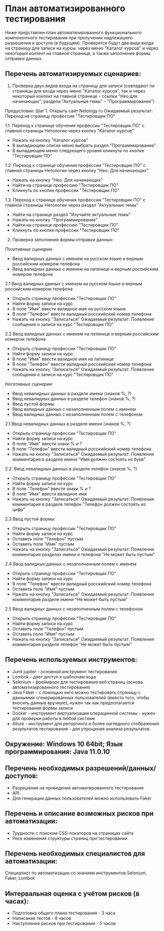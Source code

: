 # План автоматизированного тестирования
Ниже представлен план автоматизированного функционального компонентного тестирования при пролучении надлежашего разрешения и доступа (в будущем). Проверятся будут два вида входа на страницу для записи на курсы: через меню "Каталог курсов" и через некоторый контент на главной странице, а также заполнение формы отправки данных.

## Перечень автоматизируемых сценариев:
1. Проверка двух видов входа на страницу для записи (совпадают ли страницы для входа через меню "Каталог курсов", так и через некоторый контент на главной странице - ссылки "Нео для начинающих", раздела "Актуальные темы" - "Программирование")

Предусловие:
Шаг 1. Открыть сайт Netology.ru
Ожидаемый результат: Переход на страницу профессии "Тестировщик ПО"

1.1. Переход к странице обучения профессии "Тестировщик ПО" с главной страницы Нетологии через кнопку "Каталог курсов"
* Нажать на кнопку "Каталог курсов"
* В выпадающем списке меню выбрать раздел "Программирование"
* В выпадающем меню следующего уровня кликнуть по кнопке "Тестировщик ПО"

1.2. Переход к странице обучения профессии "Тестировщик ПО" с главной страницы Нетологии через кнопку "Нео. Для начинающих" 
* Нажать на кнопку "Нео. Для начинающих"
* Найти на странице профессию "Тестировщик ПО"
* Кликнуть по кнопке профессии "Тестировщик ПО"

1.3. Переход к странице обучения профессии "Тестировщик ПО" с главной страницы Нетологии через раздел "Актуальные темы"
* Найти на странице раздел "Изучайте актуальные темы"
* Нажать на кнопку "Программирование"
* Найти на странице профессию "Тестировщик ПО"
* Кликнуть по кнопке профессии "Тестировщик ПО"

2. Проверка заполнения формы отправки данных:

*Позитивные сценарии*

* Ввод валидных данных с именем на русском языке и верным российским номером телефона 
* Ввод валидных данных с именем на латинице и верным российским номером телефона

2.1 Ввод валидных данных с именем на русском языке и верным российским номером телефона 
* Открыть страницу профессии "Тестировщик ПО"
* Найти форму записи на курс
* В поле "Имя" ввести валидное имя на русском языке
* В поле "Телефон" ввести валидный росскийский номер телефона
* Нажать на кнопку "Записаться"
Ожидаемый результат:
Появление сообщения о записи на курс "Тестировщик ПО"


2.2 Ввод валидных данных с именем на латинице и верным российским номером телефона
* Открыть страницу профессии "Тестировщик ПО"
* Найти форму записи на курс
* В поле "Имя" ввести валидное имя на латинице
* В поле "Телефон" ввести валидный росскийский номер телефона
* Нажать на кнопку "Записаться"
Ожидаемый результат:
Появление сообщения о записи на курс "Тестировщик ПО"

*Негативные сценарии*

* Ввод невалидных данных в разделе имени (знаков %, ?)
* Ввод невалидных данных в разделе телефон (знаков %, ?)
* Ввод пустой формы
* Ввод валидных данных с незаполненным полем с именем
* Ввод валидных данных с незаполненным полем с телефоном

2.1 Ввод невалидных данных в разделе имени (знаков %, ?)
* Открыть страницу профессии "Тестировщик ПО"
* Найти форму записи на курс
* В поле "Имя" ввести знаки % и ?
* В поле "Телефон" ввести валидный росскийский номер телефона
* Нажать на кнопку "Записаться"
Ожидаемый результат:
Появления комментария в разделе имени "Имя должно состоять из букв"

2.2. Ввод невалидных данных в разделе телефон (знаков %, ?)
* Открыть страницу профессии "Тестировщик ПО"
* Найти форму записи на курс
* В поле "Телефон" ввести знаки % и ?
* В поле "Имя" ввести валидное имя 
* Нажать на кнопку "Записаться"
Ожидаемый результат:
Появления комментария в разделе телефон "Телефон должен состоять из цифр"

2.3 Ввод пустой формы
* Открыть страницу профессии "Тестировщик ПО"
* Найти форму записи на курс
* Оставить поле "Телефон" пустым
* Оставить поле "Имя" пустым
* Нажать на кнопку "Записаться"
Ожидаемый результат:
Появления комментария разделах имени и телефона "Не может быть пустым"

2.4 Ввод валидных данных с незаполненным полем с именем
* Открыть страницу профессии "Тестировщик ПО"
* Найти форму записи на курс
* В поле "Телефон" ввести валидный росскийский номер телефона
* Оставить поле "Имя" пустым
* Нажать на кнопку "Записаться"
Ожидаемый результат:
Появления комментария разделе имени "Не может быть пустым"

2.5 Ввод валидных данных с незаполненным полем с телефоном
* Открыть страницу профессии "Тестировщик ПО"
* Найти форму записи на курс
* Оставить поле "Телефон" пустым
* Оставить поле "Имя" пустым
* Нажать на кнопку "Записаться"
Ожидаемый результат:
Появления комментария разделе телефон "Не может быть пустым"

## Перечень используемых инструментов:
* Junit jupiter - основной инструмент тестирования
* Lombok - дает доступ к шаблонам кода
* Selenium - фреймворк для тестирования веб страниц (основа автоматизированного тестирования)
* Java Faker - с помощью него можно тестировать страницу с даннымми сгенерированных пользователей (вместо того, чтобы вносить данные вручную), нужен так как предполагается тестирования формы записи
* Docker - инструмент виртуализации операцинной системы - нужен для проверки работы в любой системе
* Allure - инструмент для репортинга и более наглядного отображения результатов тестирования - для упрощения анализа результатов

## Окружение: Windows 10 64bit; Язык программирования: Java 11.0.10

## Перечень необходимых разрешений/данных/доступов:
* Разрешения на проведения автоматированного тестирования
* API
* Для генерации данных пользователей можно использовать Faker

## Перечень и описание возможных рисков при автоматизации:
* Трудности с поиском CSS-локаторов на страницах сайта
* Риск изменения структуры страниц при тестировании

## Перечень необходимых специалистов для автоматизации:
Специалист по автоматизации со знанием инструментов Selenium, Faker, Lombok 

## Интервальная оценка с учётом рисков (в часах): 
* Подготовка общего плана тестирования - 3 часа
* Написание тестов - 8 часов
* Наступление рисков при тестировании - 5 часов
